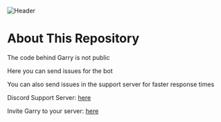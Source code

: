 ![Header](https://user-images.githubusercontent.com/71992428/153515029-09f974cc-d813-45af-9c7c-3a5b5e6d85d3.png)
# About This Repository
  The code behind Garry is not public
  
  Here you can send issues for the bot
  
  You can also send issues in the support server for faster response times

  Discord Support Server: [here](https://support.garrybot.com/)
  
  Invite Garry to your server: [here](https://invite.garrybot.com/)

